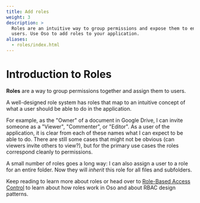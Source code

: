 ```yaml
---
title: Add roles
weight: 3
description: >
  Roles are an intuitive way to group permissions and expose them to end
  users. Use Oso to add roles to your application.
aliases:
  - roles/index.html
---
```


# Introduction to Roles

<!-- TODO: Review me  -->

**Roles** are a way to group permissions together and assign them to users.

A well-designed role system has roles that map to an intuitive concept of what
a user should be able to do in the application.

<!-- -- Insert image along this lines of
[this](https://slides.com/samscott/access-python#/13/0/0) --  -->

For example, as the "Owner" of a document in Google Drive, I can invite someone
as a "Viewer", "Commenter", or "Editor". As a user of the application, it is
clear from each of these names what I can expect to be able to do. There are
still some cases that might not be obvious (can viewers invite others to
view?), but for the primary use cases the roles correspond cleanly to
permissions.

A small number of roles goes a long way: I can also assign a user to a role for
an entire folder. Now they will _inherit_ this role for all files and
subfolders.

Keep reading to learn more about roles or head over to [Role-Based Access
Control](learn/roles) to learn about how roles work in Oso and about RBAC
design patterns.

